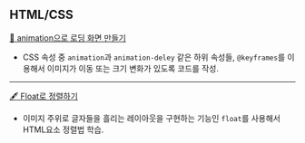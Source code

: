 ## HTML/CSS

[👃 animation으로 로딩 화면 만들기](https://velog.io/@sweet_pumpkin/%EB%AC%B4%EC%9E%91%EC%A0%95-%EB%94%B0%EB%9D%BC%ED%95%98%EA%B8%B0-%EC%96%98-%EC%BD%94%EA%B0%80-%EC%BB%A4%EC%A1%8C%EB%8B%A4-%EC%9E%91%EC%95%84%EC%A1%8C%EB%8B%A4%ED%95%98%EB%8A%94-%EB%A1%9C%EB%94%A9-%ED%99%94%EB%A9%B4%EC%9D%B4%EB%9E%80%EB%8B%A4-CSS-animation)<br />
- CSS 속성 중 `animation`과 `animation-deley` 같은 하위 속성들, `@keyframes`를 이용해서 이미지가 이동 또는 크기 변화가 있도록 코드를 작성.<br />

---

[🖋 Float로 정렬하기](https://velog.io/@sweet_pumpkin/Megabyte-School-CSS%EA%B0%80-%EC%82%AC%EB%9E%8C%EC%9D%B4%EB%9D%BC%EB%A9%B4-%EB%82%98%EC%97%90%EA%B2%8C-%EC%8C%8D%EC%9A%95%EC%9D%84-%ED%96%88%EA%B2%A0%EC%A7%80-CSS-float%EB%A1%9C-%EB%B0%B0%EC%B9%98%ED%95%98%EA%B8%B0)<br />
- 이미지 주위로 글자들을 흘리는 레이아웃을 구현하는 기능인 `float`를 사용해서 HTML요소 정렬법 학습.
